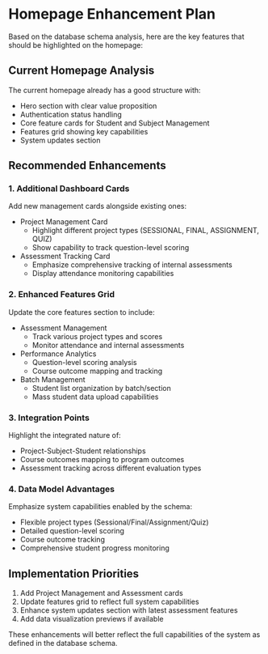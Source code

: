 # Homepage Enhancement Plan

Based on the database schema analysis, here are the key features that should be highlighted on the homepage:

## Current Homepage Analysis
The current homepage already has a good structure with:
- Hero section with clear value proposition
- Authentication status handling
- Core feature cards for Student and Subject Management
- Features grid showing key capabilities
- System updates section

## Recommended Enhancements

### 1. Additional Dashboard Cards
Add new management cards alongside existing ones:
- Project Management Card
  - Highlight different project types (SESSIONAL, FINAL, ASSIGNMENT, QUIZ)
  - Show capability to track question-level scoring
- Assessment Tracking Card
  - Emphasize comprehensive tracking of internal assessments
  - Display attendance monitoring capabilities

### 2. Enhanced Features Grid
Update the core features section to include:
- Assessment Management
  - Track various project types and scores
  - Monitor attendance and internal assessments
- Performance Analytics
  - Question-level scoring analysis
  - Course outcome mapping and tracking
- Batch Management
  - Student list organization by batch/section
  - Mass student data upload capabilities

### 3. Integration Points
Highlight the integrated nature of:
- Project-Subject-Student relationships
- Course outcomes mapping to program outcomes
- Assessment tracking across different evaluation types

### 4. Data Model Advantages
Emphasize system capabilities enabled by the schema:
- Flexible project types (Sessional/Final/Assignment/Quiz)
- Detailed question-level scoring
- Course outcome tracking
- Comprehensive student progress monitoring

## Implementation Priorities
1. Add Project Management and Assessment cards
2. Update features grid to reflect full system capabilities
3. Enhance system updates section with latest assessment features
4. Add data visualization previews if available

These enhancements will better reflect the full capabilities of the system as defined in the database schema.